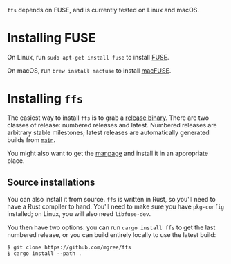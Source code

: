 `ffs` depends on FUSE, and is currently tested on Linux and macOS.

# Installing FUSE

On Linux, run `sudo apt-get install fuse` to install
[FUSE](https://github.com/libfuse/libfuse).

On macOS, run `brew install macfuse` to install
[macFUSE](https://osxfuse.github.io/).

# Installing `ffs`

The easiest way to install `ffs` is to grab a [release
binary](https://github.com/mgree/ffs/releases). There are two classes
of release: numbered releases and latest. Numbered releases are
arbitrary stable milestones; latest releases are automatically
generated builds from
[`main`](https://github.com/mgree/ffs/tree/main/).

You might also want to get the
[manpage](https://raw.githubusercontent.com/mgree/ffs/main/man/ffs.1)
and install it in an appropriate place.

## Source installations

You can also install it from source. `ffs` is written in Rust, so
you'll need to have a Rust compiler to hand. You'll need to make sure
you have `pkg-config` installed; on Linux, you will also need
`libfuse-dev`.

You then have two options: you can run `cargo install ffs` to get the
last numbered release, or you can build entirely locally to use the
latest build:

```shell-session
$ git clone https://github.com/mgree/ffs
$ cargo install --path .
```
